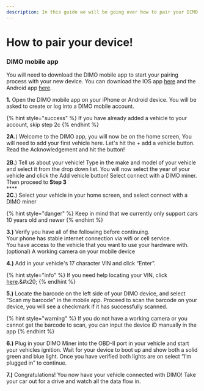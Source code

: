 ```yaml
---
description: In this guide we will be going over how to pair your DIMO hardware device.
---
```


# How to pair your device!

### DIMO mobile app&#x20;

You will need to download the DIMO mobile app to start your pairing process with your new device. You can download the IOS app [here](https://apps.apple.com/us/app/dimo-mobile/id1589486727) and the Android app [here](https://play.google.com/store/apps/details?id=com.dimo.driver).&#x20;



**1.** Open the DIMO mobile app on your iPhone or Android device. You will be asked to create or log into a DIMO mobile account.&#x20;

{% hint style="success" %}
If you have already added a vehicle to your account, skip step 2c
{% endhint %}

**2A.**) Welcome to the DIMO app, you will now be on the home screen, You will need to add your first vehicle here. Let's hit the + add a vehicle button.  Read the Acknowledgement and hit the button!\
\
**2B.**) Tell us about your vehicle! Type in the make and model of your vehicle and select it from the drop down list. You will now select the year of your vehicle and click the Add vehicle button! Select connect with a DIMO miner. Then proceed to **Step 3**\
****\
**2C**.) Select your vehicle in your home screen, and select connect with a DIMO miner

{% hint style="danger" %}
Keep in mind that we currently only support cars 10 years old and newer
{% endhint %}

**3.)** Verify you have all of the following before continuing. \
Your phone has stable internet connection via wifi or cell service.\
You have access to the vehicle that you want to use your hardware with. \
(optional) A working camera on your mobile device&#x20;

**4.)** Add in your vehicle's 17 character VIN and click “Enter”.&#x20;

{% hint style="info" %}
If you need help locating your VIN, click [here](https://autotrends.org/2016/11/29/where-is-my-vin-number-located/#:\~:text=The%20most%20common%20place%20to,of%20the%20vehicle%20looking%20in.).&#x20;
{% endhint %}

**5.)** Locate the barcode on the left side of your DIMO device, and select "Scan my barcode" in the mobile app. Proceed to scan the barcode on your device, you will see a checkmark if it has successfully scanned.&#x20;

{% hint style="warning" %}
If you do not have a working camera or you cannot get the barcode to scan, you can input the device iD manually in the app
{% endhint %}

**6.)** Plug in your DIMO Miner into the OBD-II port in your vehicle and start your vehicles ignition. Wait for your device to boot up and show both a solid green and blue light. Once you have verified both lights are on select “I’m plugged in” to continue.&#x20;

**7.)** Congratulations! You now have your vehicle connected with DIMO! Take your car out for a drive and watch all the data flow in.&#x20;
